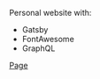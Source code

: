 Personal website with:
<ul>
    <li>Gatsby</li>
    <li>FontAwesome</li>
    <li>GraphQL</li>
</ul>  

[Page](https://lfcifuentes.netlify.app)
